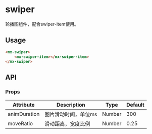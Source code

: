 # swiper
轮播图组件，配合swiper-item使用。

## Usage

```html
<mx-swiper>
    <mx-swiper-item></mx-swiper-item>
</mx-swiper>
```

## API 

### Props

| Attribute | Description              | Type   | Default |
| --------- | ------------------------ | ------ | ------- |
| animDuration      | 图片滑动时间，单位ms                 | Number | 300       |
| moveRatio   | 滑动距离，宽度比例  | Number | 0.25       |
